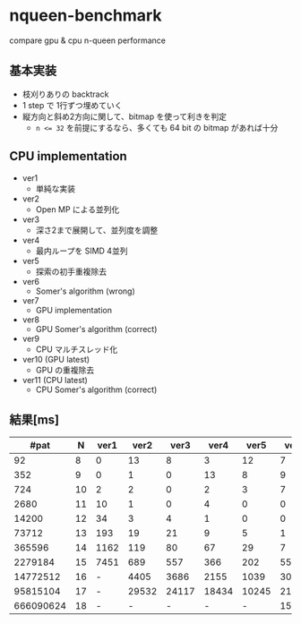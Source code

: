 # nqueen-benchmark

compare gpu & cpu n-queen performance

## 基本実装

* 枝刈りありの backtrack
* 1 step で 1行ずつ埋めていく
* 縦方向と斜め2方向に関して、bitmap を使って利きを判定
    * `n <= 32` を前提にするなら、多くても 64 bit の bitmap があれば十分

## CPU implementation

* ver1
  * 単純な実装  
* ver2
  * Open MP による並列化  
* ver3
  * 深さ2まで展開して、並列度を調整  
* ver4
  * 最内ループを SIMD 4並列
* ver5
  * 探索の初手重複除去  
* ver6
  * Somer's algorithm (wrong)
* ver7
  * GPU implementation
* ver8
  * GPU Somer's algorithm (correct)
* ver9
  * CPU マルチスレッド化
* ver10 (GPU latest)
  * GPU の重複除去
* ver11 (CPU latest)
  * CPU Somer's algorithm (correct)

## 結果[ms]

| #pat      | N   | ver1 | ver2  | ver3  | ver4  | ver5  | ver6  | ver 7 | ver 8 | ver9 | ver10 | ver11 |
| --------- | --- | ---- | ----- | ----- | ----- | ----- | ----- | ----- | ----- | ---- | ----- | ----- |
| 92        | 8   | 0    | 13    | 8     | 3     | 12    | 7     | 116   | 103   | 62   | 59    | 11    |
| 352       | 9   | 0    | 1     | 0     | 13    | 8     | 9     | 32    | 22    | 2    | 2     | 0     |
| 724       | 10  | 2    | 2     | 0     | 2     | 3     | 7     | 32    | 22    | 1    | 1     | 0     |
| 2680      | 11  | 10   | 1     | 0     | 4     | 0     | 0     | 32    | 22    | 3    | 2     | 0     |
| 14200     | 12  | 34   | 3     | 4     | 1     | 0     | 0     | 32    | 22    | 5    | 5     | 0     |
| 73712     | 13  | 193  | 19    | 21    | 9     | 5     | 1     | 33    | 22    | 16   | 15    | 2     |
| 365596    | 14  | 1162 | 119   | 80    | 67    | 29    | 7     | 45    | 25    | 10   | 12    | 10    |
| 2279184   | 15  | 7451 | 689   | 557   | 366   | 202   | 55    | 129   | 54    | 26   | 24    | 33    |
| 14772512  | 16  | -    | 4405  | 3686  | 2155  | 1039  | 302   | 602   | 213   | 125  | 79    | 232   |
| 95815104  | 17  | -    | 29532 | 24117 | 18434 | 10245 | 2162  | 3881  | 1461  | 674  | 456   | 1643  |
| 666090624 | 18  | -    | -     | -     | -     | -     | 15324 | 28581 | 12111 | 4935 | 2963  | 11603 |